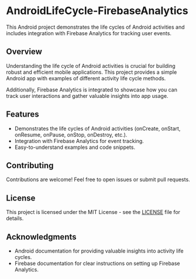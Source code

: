 # AndroidLifeCycle-FirebaseAnalytics

This Android project demonstrates the life cycles of Android activities and includes integration with Firebase Analytics for tracking user events.

## Overview

Understanding the life cycle of Android activities is crucial for building robust and efficient mobile applications. This project provides a simple Android app with examples of different activity life cycle methods.

Additionally, Firebase Analytics is integrated to showcase how you can track user interactions and gather valuable insights into app usage.

## Features

- Demonstrates the life cycles of Android activities (onCreate, onStart, onResume, onPause, onStop, onDestroy, etc.).
- Integration with Firebase Analytics for event tracking.
- Easy-to-understand examples and code snippets.



## Contributing

Contributions are welcome! Feel free to open issues or submit pull requests.

## License

This project is licensed under the MIT License - see the [LICENSE](LICENSE) file for details.

## Acknowledgments

- Android documentation for providing valuable insights into activity life cycles.
- Firebase documentation for clear instructions on setting up Firebase Analytics.

